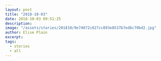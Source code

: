 ```yaml
---
layout: post
title: "2018-10-03"
date: 2018-10-03 09:51:25
description: 
image: "/assets/stories/201810/9e74072c827cc093e8537b7ed6c70bd2.jpg"
author: Elise Plain
excerpt: 
tags: 
  - stories
  - all
---
```



<p></p>
